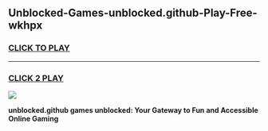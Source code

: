 
## Unblocked-Games-unblocked.github-Play-Free-wkhpx
<h3>
<a href="https://premium76.site?title=unblocked.github&ref=20M">CLICK TO PLAY</a></h3>
<hr>

<h3>
<a href="https://premium76.site?title=unblocked.github&ref=20M">CLICK 2 PLAY</a>
  
</h3>

<a href="https://premium76.site?title=unblocked.github&ref=19M"><img src="https://clearcache.store/games.png"></a>


**unblocked.github games unblocked: Your Gateway to Fun and Accessible Online Gaming**
